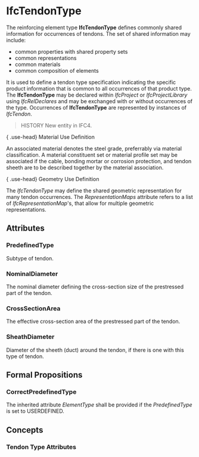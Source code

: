 # IfcTendonType

The reinforcing element type **IfcTendonType** defines commonly shared information for occurrences of tendons. The set of shared information may include:

* common properties with shared property sets
* common representations
* common materials
* common composition of elements

It is used to define a tendon type specification indicating the specific product information that is common to all occurrences of that product type. The **IfcTendonType** may be declared within _IfcProject_ or _IfcProjectLibrary_ using _IfcRelDeclares_ and may be exchanged with or without occurrences of the type. Occurrences of **IfcTendonType** are represented by instances of _IfcTendon_.

> HISTORY  New entity in IFC4.

{ .use-head}
Material Use Definition

An associated material denotes the steel grade, preferrably via material classification. A material constituent set or material profile set may be associated if the cable, bonding mortar or corrosion protection, and tendon sheeth are to be described together by the material association.

{ .use-head}
Geometry Use Definition

The _IfcTendonType_ may define the shared geometric representation for many tendon occurrences. The _RepresentationMaps_ attribute refers to a list of _IfcRepresentationMap_'s, that allow for multiple geometric representations.

## Attributes

### PredefinedType
Subtype of tendon.

### NominalDiameter
The nominal diameter defining the cross-section size of the prestressed part of the tendon.

### CrossSectionArea
The effective cross-section area of the prestressed part of the tendon.

### SheathDiameter
Diameter of the sheeth (duct) around the tendon, if there is one with this type of tendon.

## Formal Propositions

### CorrectPredefinedType
The inherited attribute _ElementType_ shall be provided if the _PredefinedType_ is set to USERDEFINED.

## Concepts

### Tendon Type Attributes



